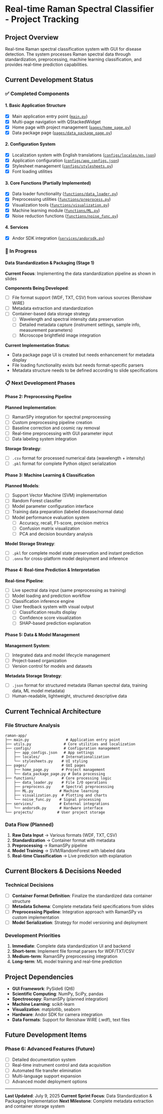# Real-time Raman Spectral Classifier - Project Tracking

## Project Overview
Real-time Raman spectral classification system with GUI for disease detection. The system processes Raman spectral data through standardization, preprocessing, machine learning classification, and provides real-time prediction capabilities.

## Current Development Status

### ✅ Completed Components

#### 1. Basic Application Structure
- [x] Main application entry point ([`main.py`](raman-app/main.py))
- [x] Multi-page navigation with QStackedWidget
- [x] Home page with project management ([`pages/home_page.py`](raman-app/pages/home_page.py))
- [x] Data package page ([`pages/data_package_page.py`](raman-app/pages/data_package_page.py))

#### 2. Configuration System
- [x] Localization system with English translations ([`configs/locales/en.json`](raman-app/configs/locales/en.json))
- [x] Application configuration ([`configs/app_configs.json`](raman-app/configs/app_configs.json))
- [x] Stylesheet management ([`configs/stylesheets.py`](raman-app/configs/stylesheets.py))
- [x] Font loading utilities

#### 3. Core Functions (Partially Implemented)
- [x] Data loader functionality ([`functions/data_loader.py`](raman-app/functions/data_loader.py))
- [x] Preprocessing utilities ([`functions/preprocess.py`](raman-app/functions/preprocess.py))
- [x] Visualization tools ([`functions/visualization.py`](raman-app/functions/visualization.py))
- [x] Machine learning module ([`functions/ML.py`](raman-app/functions/ML.py))
- [x] Noise reduction functions ([`functions/noise_func.py`](raman-app/functions/noise_func.py))

#### 4. Services
- [x] Andor SDK integration ([`services/andorsdk.py`](raman-app/services/andorsdk.py))

### 🔄 In Progress

#### Data Standardization & Packaging (Stage 1)
**Current Focus**: Implementing the data standardization pipeline as shown in slides

**Components Being Developed**:
- [ ] File format support (WDF, TXT, CSV) from various sources (Renishaw WiRE)
- [ ] Metadata extraction and standardization
- [ ] Container-based data storage strategy
  - [ ] Wavelength and spectral intensity data preservation
  - [ ] Detailed metadata capture (instrument settings, sample info, measurement parameters)
  - [ ] Microscope brightfield image integration

**Current Implementation Status**:
- Data package page UI is created but needs enhancement for metadata display
- File loading functionality exists but needs format-specific parsers
- Metadata structure needs to be defined according to slide specifications

### 📋 Next Development Phases

#### Phase 2: Preprocessing Pipeline
**Planned Implementation**:
- [ ] RamanSPy integration for spectral preprocessing
- [ ] Custom preprocessing pipeline creation
- [ ] Baseline correction and cosmic ray removal
- [ ] Real-time preprocessing with GUI parameter input
- [ ] Data labeling system integration

**Storage Strategy**:
- [ ] `.csv` format for processed numerical data (wavelength + intensity)
- [ ] `.pkl` format for complete Python object serialization

#### Phase 3: Machine Learning & Classification
**Planned Models**:
- [ ] Support Vector Machine (SVM) implementation
- [ ] Random Forest classifier
- [ ] Model parameter configuration interface
- [ ] Training data preparation (labeled disease/normal data)
- [ ] Model performance evaluation system
  - [ ] Accuracy, recall, F1-score, precision metrics
  - [ ] Confusion matrix visualization
  - [ ] PCA and decision boundary analysis

**Model Storage Strategy**:
- [ ] `.pkl` for complete model state preservation and instant prediction
- [ ] `.onnx` for cross-platform model deployment and inference

#### Phase 4: Real-time Prediction & Interpretation
**Real-time Pipeline**:
- [ ] Live spectral data input (same preprocessing as training)
- [ ] Model loading and prediction workflow
- [ ] Classification inference engine
- [ ] User feedback system with visual output
  - [ ] Classification results display
  - [ ] Confidence score visualization
  - [ ] SHAP-based prediction explanation

#### Phase 5: Data & Model Management
**Management System**:
- [ ] Integrated data and model lifecycle management
- [ ] Project-based organization
- [ ] Version control for models and datasets

**Metadata Storage Strategy**:
- [ ] `.json` format for structured metadata (Raman spectral data, training data, ML model metadata)
- [ ] Human-readable, lightweight, structured descriptive data

## Current Technical Architecture

### File Structure Analysis
```
raman-app/
├── main.py                 # Application entry point
├── utils.py               # Core utilities and localization
├── configs/               # Configuration management
│   ├── app_configs.json   # App settings
│   ├── locales/          # Internationalization
│   └── stylesheets.py    # UI styling
├── pages/                # GUI pages
│   ├── home_page.py      # Project management
│   └── data_package_page.py # Data processing
├── functions/            # Core processing logic
│   ├── data_loader.py    # File I/O operations
│   ├── preprocess.py     # Spectral preprocessing
│   ├── ML.py            # Machine learning
│   ├── visualization.py  # Plotting and charts
│   └── noise_func.py    # Signal processing
├── services/            # External integrations
│   └── andorsdk.py      # Hardware interface
└── projects/           # User project storage
```

### Data Flow (Planned)
1. **Raw Data Input** → Various formats (WDF, TXT, CSV)
2. **Standardization** → Container format with metadata
3. **Preprocessing** → RamanSPy pipeline
4. **Model Training** → SVM/RandomForest with labeled data
5. **Real-time Classification** → Live prediction with explanation

## Current Blockers & Decisions Needed

### Technical Decisions
- [ ] **Container Format Definition**: Finalize the standardized data container structure
- [ ] **Metadata Schema**: Complete metadata field specifications from slides
- [ ] **Preprocessing Pipeline**: Integration approach with RamanSPy vs custom implementation
- [ ] **Model Serialization**: Strategy for model versioning and deployment

### Development Priorities
1. **Immediate**: Complete data standardization UI and backend
2. **Short-term**: Implement file format parsers for WDF/TXT/CSV
3. **Medium-term**: RamanSPy preprocessing integration
4. **Long-term**: ML model training and real-time prediction

## Project Dependencies
- **GUI Framework**: PySide6 (Qt6)
- **Scientific Computing**: NumPy, SciPy, pandas
- **Spectroscopy**: RamanSPy (planned integration)
- **Machine Learning**: scikit-learn
- **Visualization**: matplotlib, seaborn
- **Hardware**: Andor SDK for camera integration
- **Data Formats**: Support for Renishaw WiRE (.wdf), text files

## Future Development Items
### Phase 6: Advanced Features (Future)
- [ ] Detailed documentation system
- [ ] Real-time instrument control and data acquisition
- [ ] Automated file transfer elimination
- [ ] Multi-language support expansion
- [ ] Advanced model deployment options

---

**Last Updated**: July 9, 2025
**Current Sprint Focus**: Data Standardization & Packaging Implementation
**Next Milestone**: Complete metadata extraction and container storage system